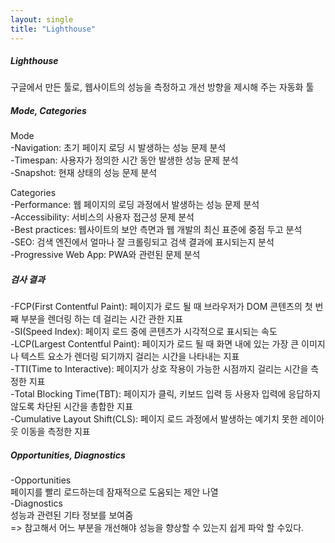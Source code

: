 ```yaml
---
layout: single
title: "Lighthouse"
---   
```

##### Lighthouse
구글에서 만든 툴로, 웹사이트의 성능을 측정하고 개선 방향을 제시해 주는 자동화 툴   
   
##### Mode, Categories   
Mode   
-Navigation: 초기 페이지 로딩 시 발생하는 성능 문제 분석   
-Timespan: 사용자가 정의한 시간 동안 발생한 성능 문제 분석   
-Snapshot: 현재 상태의 성능 문제 분석     
     
Categories   
-Performance: 웹 페이지의 로딩 과정에서 발생하는 성능 문제 분석     
-Accessibility: 서비스의 사용자 접근성 문제 분석      
-Best practices: 웹사이트의 보안 측면과 웹 개발의 최신 표준에 중점 두고 분석     
-SEO: 검색 엔진에서 얼마나 잘 크롤링되고 검색 결과에 표시되는지 분석   
-Progressive Web App: PWA와 관련된 문제 분석     
   
##### 검사 결과
-FCP(First Contentful Paint): 페이지가 로드 될 때 브라우저가 DOM 콘텐츠의 첫 번째 부분을 렌더링 하는 데 걸리는 시간 관한 지표   
-SI(Speed Index):  페이지 로드 중에 콘텐츠가 시각적으로 표시되는 속도   
-LCP(Largest Contentful Paint): 페이지가 로드 될 때 화면 내에 있는 가장 큰 이미지나 텍스트 요소가 렌더링 되기까지 걸리는 시간을 나타내는 지표   
-TTI(Time to Interactive): 페이지가 상호 작용이 가능한 시점까지 걸리는 시간을 측정한 지표   
-Total Blocking Time(TBT): 페이지가 클릭, 키보드 입력 등 사용자 입력에 응답하지 않도록 차단된 시간을 총합한 지표   
-Cumulative Layout Shift(CLS): 페이지 로드 과정에서 발생하는 예기치 못한 레이아웃 이동을 측정한 지표 
   
##### Opportunities, Diagnostics 
-Opportunities   
페이지를 빨리 로드하는데 잠재적으로 도움되는 제안 나열   
-Diagnostics   
성능과 관련된 기타 정보를 보여줌   
=> 참고해서 어느 부분을 개선해야 성능을 향상할 수 있는지 쉽게 파악 할 수있다.
